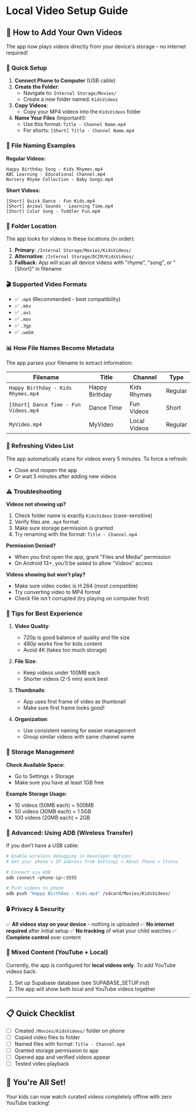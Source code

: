 # Local Video Setup Guide

## 📱 How to Add Your Own Videos

The app now plays videos directly from your device's storage - no internet required!

### 🎯 Quick Setup

1. **Connect Phone to Computer** (USB cable)
2. **Create the Folder**:
   - Navigate to: `Internal Storage/Movies/`
   - Create a new folder named: `KidsVideos`
3. **Copy Videos**: 
   - Copy your MP4 videos into the `KidsVideos` folder
4. **Name Your Files** (Important!):
   - Use this format: `Title - Channel Name.mp4`
   - For shorts: `[Short] Title - Channel Name.mp4`

### 📝 File Naming Examples

**Regular Videos:**
```
Happy Birthday Song - Kids Rhymes.mp4
ABC Learning - Educational Channel.mp4
Nursery Rhyme Collection - Baby Songs.mp4
```

**Short Videos:**
```
[Short] Quick Dance - Fun Kids.mp4
[Short] Animal Sounds - Learning Time.mp4
[Short] Color Song - Toddler Fun.mp4
```

### 📂 Folder Location

The app looks for videos in these locations (in order):

1. **Primary**: `/Internal Storage/Movies/KidsVideos/`
2. **Alternative**: `/Internal Storage/DCIM/KidsVideos/`
3. **Fallback**: App will scan all device videos with "rhyme", "song", or "[Short]" in filename

### 🎬 Supported Video Formats

- ✅ `.mp4` (Recommended - best compatibility)
- ✅ `.mkv`
- ✅ `.avi`
- ✅ `.mov`
- ✅ `.3gp`
- ✅ `.webm`

### 📊 How File Names Become Metadata

The app parses your filename to extract information:

| Filename | Title | Channel | Type |
|----------|-------|---------|------|
| `Happy Birthday - Kids Rhymes.mp4` | Happy Birthday | Kids Rhymes | Regular |
| `[Short] Dance Time - Fun Videos.mp4` | Dance Time | Fun Videos | Short |
| `MyVideo.mp4` | MyVideo | Local Videos | Regular |

### 🔄 Refreshing Video List

The app automatically scans for videos every 5 minutes. To force a refresh:
- Close and reopen the app
- Or wait 5 minutes after adding new videos

### ⚠️ Troubleshooting

**Videos not showing up?**
1. Check folder name is exactly `KidsVideos` (case-sensitive)
2. Verify files are `.mp4` format
3. Make sure storage permission is granted
4. Try renaming with the format: `Title - Channel.mp4`

**Permission Denied?**
- When you first open the app, grant "Files and Media" permission
- On Android 13+, you'll be asked to allow "Videos" access

**Videos showing but won't play?**
- Make sure video codec is H.264 (most compatible)
- Try converting video to MP4 format
- Check file isn't corrupted (try playing on computer first)

### 🎨 Tips for Best Experience

1. **Video Quality**:
   - 720p is good balance of quality and file size
   - 480p works fine for kids content
   - Avoid 4K (takes too much storage)

2. **File Size**:
   - Keep videos under 100MB each
   - Shorter videos (2-5 min) work best

3. **Thumbnails**:
   - App uses first frame of video as thumbnail
   - Make sure first frame looks good!

4. **Organization**:
   - Use consistent naming for easier management
   - Group similar videos with same channel name

### 📱 Storage Management

**Check Available Space:**
- Go to Settings > Storage
- Make sure you have at least 1GB free

**Example Storage Usage:**
- 10 videos (50MB each) = 500MB
- 50 videos (30MB each) = 1.5GB
- 100 videos (20MB each) = 2GB

### 🚀 Advanced: Using ADB (Wireless Transfer)

If you don't have a USB cable:

```bash
# Enable wireless debugging in Developer Options
# Get your phone's IP address from Settings > About Phone > Status

# Connect via ADB
adb connect <phone-ip>:5555

# Push videos to phone
adb push "Happy Birthday - Kids.mp4" /sdcard/Movies/KidsVideos/
```

### 🔒 Privacy & Security

✅ **All videos stay on your device** - nothing is uploaded
✅ **No internet required** after initial setup
✅ **No tracking** of what your child watches
✅ **Complete control** over content

### 🎯 Mixed Content (YouTube + Local)

Currently, the app is configured for **local videos only**. To add YouTube videos back:
1. Set up Supabase database (see SUPABASE_SETUP.md)
2. The app will show both local and YouTube videos together

---

## 📋 Quick Checklist

- [ ] Created `/Movies/KidsVideos/` folder on phone
- [ ] Copied video files to folder
- [ ] Named files with format: `Title - Channel.mp4`
- [ ] Granted storage permission to app
- [ ] Opened app and verified videos appear
- [ ] Tested video playback

## 🎉 You're All Set!

Your kids can now watch curated videos completely offline with zero YouTube tracking!
